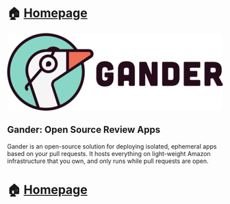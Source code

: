 # 🏠 [Homepage](https://gander-framework.github.io/)

![Gander logo](public/images/logos/gander_logo_color.png)

## Gander: Open Source Review Apps

Gander is an open-source solution for deploying isolated, ephemeral apps based on your pull requests. It hosts everything on light-weight Amazon infrastructure that you own, and only runs while pull requests are open.

# 🏠 [Homepage](https://gander-framework.github.io/)
